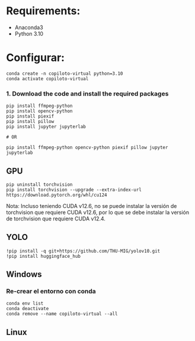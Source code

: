 
# Requirements:

- Anaconda3
- Python 3.10 

# Configurar:

```
conda create -n copiloto-virtual python=3.10
conda activate copiloto-virtual
```

### 1. Download the code and install the required packages

```
pip install ffmpeg-python
pip install opencv-python
pip install piexif
pip install pillow
pip install jupyter jupyterlab

# OR

pip install ffmpeg-python opencv-python piexif pillow jupyter jupyterlab

```


## GPU

```
pip uninstall torchvision
pip install torchvision --upgrade --extra-index-url https://download.pytorch.org/whl/cu124 
```

Nota: Incluso teniendo CUDA v12.6, no se puede instalar la versión de torchvision que requiere CUDA v12.6, por lo que se debe instalar la versión de torchvision que requiere CUDA v12.4.

## YOLO

```
!pip install -q git+https://github.com/THU-MIG/yolov10.git
!pip install huggingface_hub

```

## Windows

### Re-crear el entorno con conda

```
conda env list
conda deactivate
conda remove --name copiloto-virtual --all
```
## Linux
